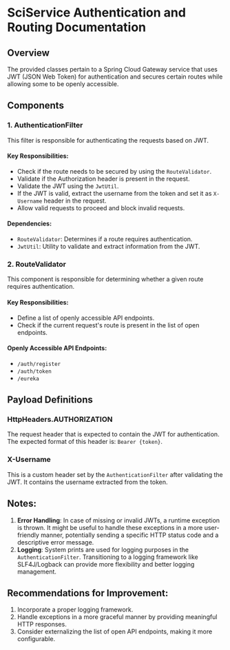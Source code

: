 # SciService Authentication and Routing Documentation

## Overview
The provided classes pertain to a Spring Cloud Gateway service that uses JWT (JSON Web Token) for authentication and secures certain routes while allowing some to be openly accessible.

## Components

### 1. AuthenticationFilter
This filter is responsible for authenticating the requests based on JWT.

#### Key Responsibilities:
- Check if the route needs to be secured by using the `RouteValidator`.
- Validate if the Authorization header is present in the request.
- Validate the JWT using the `JwtUtil`.
- If the JWT is valid, extract the username from the token and set it as `X-Username` header in the request.
- Allow valid requests to proceed and block invalid requests.

#### Dependencies:
- `RouteValidator`: Determines if a route requires authentication.
- `JwtUtil`: Utility to validate and extract information from the JWT.

### 2. RouteValidator
This component is responsible for determining whether a given route requires authentication.

#### Key Responsibilities:
- Define a list of openly accessible API endpoints.
- Check if the current request's route is present in the list of open endpoints.

#### Openly Accessible API Endpoints:
- `/auth/register`
- `/auth/token`
- `/eureka`

## Payload Definitions

### HttpHeaders.AUTHORIZATION
The request header that is expected to contain the JWT for authentication. The expected format of this header is: `Bearer {token}`.

### X-Username
This is a custom header set by the `AuthenticationFilter` after validating the JWT. It contains the username extracted from the token.

## Notes:
1. **Error Handling**: In case of missing or invalid JWTs, a runtime exception is thrown. It might be useful to handle these exceptions in a more user-friendly manner, potentially sending a specific HTTP status code and a descriptive error message.
2. **Logging**: System prints are used for logging purposes in the `AuthenticationFilter`. Transitioning to a logging framework like SLF4J/Logback can provide more flexibility and better logging management.

## Recommendations for Improvement:
1. Incorporate a proper logging framework.
2. Handle exceptions in a more graceful manner by providing meaningful HTTP responses.
3. Consider externalizing the list of open API endpoints, making it more configurable.